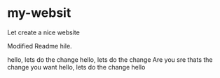 # my-websit

Let create a nice website

Modified Readme hile.

hello, lets do the change
hello, lets do the change Are you sre thats the change you want
hello, lets do the change
hello
